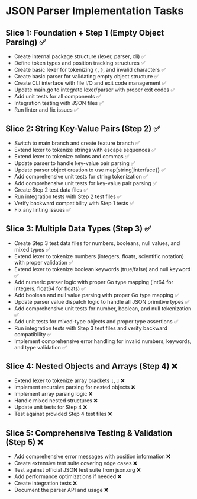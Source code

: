 # JSON Parser Implementation Tasks

## Slice 1: Foundation + Step 1 (Empty Object Parsing) ✅
- Create internal package structure (lexer, parser, cli) ✅
- Define token types and position tracking structures ✅
- Create basic lexer for tokenizing `{`, `}`, and invalid characters ✅
- Create basic parser for validating empty object structure ✅  
- Create CLI interface with file I/O and exit code management ✅
- Update main.go to integrate lexer/parser with proper exit codes ✅
- Add unit tests for all components ✅
- Integration testing with JSON files ✅
- Run linter and fix issues ✅

## Slice 2: String Key-Value Pairs (Step 2) ✅  
- Switch to main branch and create feature branch ✅
- Extend lexer to tokenize strings with escape sequences ✅
- Extend lexer to tokenize colons and commas ✅ 
- Update parser to handle key-value pair parsing ✅
- Update parser object creation to use map[string]interface{} ✅
- Add comprehensive unit tests for string tokenization ✅
- Add comprehensive unit tests for key-value pair parsing ✅
- Create Step 2 test data files ✅
- Run integration tests with Step 2 test files ✅
- Verify backward compatibility with Step 1 tests ✅
- Fix any linting issues ✅

## Slice 3: Multiple Data Types (Step 3) ✅
- Create Step 3 test data files for numbers, booleans, null values, and mixed types ✅
- Extend lexer to tokenize numbers (integers, floats, scientific notation) with proper validation ✅
- Extend lexer to tokenize boolean keywords (true/false) and null keyword ✅
- Add numeric parser logic with proper Go type mapping (int64 for integers, float64 for floats) ✅
- Add boolean and null value parsing with proper Go type mapping ✅
- Update parser value dispatch logic to handle all JSON primitive types ✅
- Add comprehensive unit tests for number, boolean, and null tokenization ✅
- Add unit tests for mixed-type objects and proper type assertions ✅
- Run integration tests with Step 3 test files and verify backward compatibility ✅
- Implement comprehensive error handling for invalid numbers, keywords, and type validation ✅

## Slice 4: Nested Objects and Arrays (Step 4) ❌
- Extend lexer to tokenize array brackets `[`, `]` ❌
- Implement recursive parsing for nested objects ❌
- Implement array parsing logic ❌
- Handle mixed nested structures ❌
- Update unit tests for Step 4 ❌
- Test against provided Step 4 test files ❌

## Slice 5: Comprehensive Testing & Validation (Step 5) ❌
- Add comprehensive error messages with position information ❌
- Create extensive test suite covering edge cases ❌
- Test against official JSON test suite from json.org ❌
- Add performance optimizations if needed ❌
- Create integration tests ❌
- Document the parser API and usage ❌

